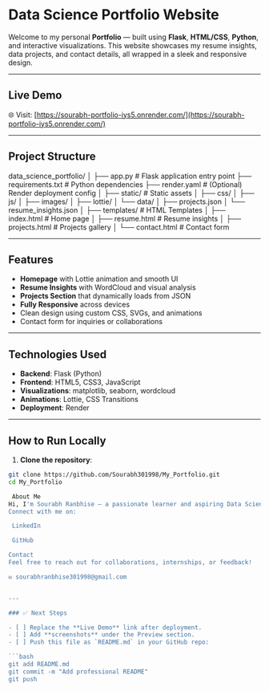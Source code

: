 #  Data Science Portfolio Website

Welcome to my personal **Portfolio** — built using **Flask**, **HTML/CSS**, **Python**, and interactive visualizations. This website showcases my resume insights, data projects, and contact details, all wrapped in a sleek and responsive design.

---

##  Live Demo

🌐 Visit: [https://sourabh-portfolio-iys5.onrender.com/](https://sourabh-portfolio-iys5.onrender.com/)  


---

##  Project Structure
data_science_portfolio/
│
├── app.py # Flask application entry point
├── requirements.txt # Python dependencies
├── render.yaml # (Optional) Render deployment config
│
├── static/ # Static assets
│ ├── css/
│ ├── js/
│ ├── images/
│ ├── lottie/
│ └── data/
│ ├── projects.json
│ └── resume_insights.json
│
├── templates/ # HTML Templates
│ ├── index.html # Home page
│ ├── resume.html # Resume insights
│ ├── projects.html # Projects gallery
│ └── contact.html # Contact form


---

##  Features

-  **Homepage** with Lottie animation and smooth UI  
-  **Resume Insights** with WordCloud and visual analysis  
-  **Projects Section** that dynamically loads from JSON  
-  **Fully Responsive** across devices  
-  Clean design using custom CSS, SVGs, and animations  
-  Contact form for inquiries or collaborations

---

##  Technologies Used

- **Backend**: Flask (Python)
- **Frontend**: HTML5, CSS3, JavaScript
- **Visualizations**: matplotlib, seaborn, wordcloud
- **Animations**: Lottie, CSS Transitions
- **Deployment**: Render 

---

##  How to Run Locally

1. **Clone the repository**:

```bash
git clone https://github.com/Sourabh301998/My_Portfolio.git
cd My_Portfolio

 About Me
Hi, I'm Sourabh Ranbhise — a passionate learner and aspiring Data Scientist.
Connect with me on:

 LinkedIn

 GitHub

Contact
Feel free to reach out for collaborations, internships, or feedback!

✉️ sourabhranbhise301998@gmail.com


---

### ✅ Next Steps

- [ ] Replace the **Live Demo** link after deployment.
- [ ] Add **screenshots** under the Preview section.
- [ ] Push this file as `README.md` in your GitHub repo:

```bash
git add README.md
git commit -m "Add professional README"
git push


